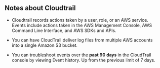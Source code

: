 ## Notes about Cloudtrail
- Cloudtrail records actions taken by a user, role, or an AWS service.  Events include actions taken in the AWS Management Console, AWS Command Line Interface, and AWS SDKs and APIs.

- You can have CloudTrail deliver log files from multiple AWS accounts into a single Amazon S3 bucket.
- You can troubleshoot events over the __past 90 days__ in the CloudTrail console by viewing Event history.  Up from the previous limit of 7 days.


